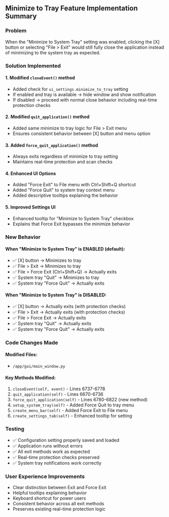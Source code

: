 ## Minimize to Tray Feature Implementation Summary

### Problem
When the "Minimize to System Tray" setting was enabled, clicking the [X] button or selecting "File > Exit" would still fully close the application instead of minimizing to the system tray as expected.

### Solution Implemented

#### 1. Modified `closeEvent()` method
- Added check for `ui_settings.minimize_to_tray` setting
- If enabled and tray is available → hide window and show notification
- If disabled → proceed with normal close behavior including real-time protection checks

#### 2. Modified `quit_application()` method  
- Added same minimize to tray logic for File > Exit menu
- Ensures consistent behavior between [X] button and menu option

#### 3. Added `force_quit_application()` method
- Always exits regardless of minimize to tray setting
- Maintains real-time protection and scan checks

#### 4. Enhanced UI Options
- Added "Force Exit" to File menu with Ctrl+Shift+Q shortcut
- Added "Force Quit" to system tray context menu
- Added descriptive tooltips explaining the behavior

#### 5. Improved Settings UI
- Enhanced tooltip for "Minimize to System Tray" checkbox
- Explains that Force Exit bypasses the minimize behavior

### New Behavior

#### When "Minimize to System Tray" is ENABLED (default):
- ✅ [X] button → Minimizes to tray
- ✅ File > Exit → Minimizes to tray  
- ✅ File > Force Exit (Ctrl+Shift+Q) → Actually exits
- ✅ System tray "Quit" → Minimizes to tray
- ✅ System tray "Force Quit" → Actually exits

#### When "Minimize to System Tray" is DISABLED:
- ✅ [X] button → Actually exits (with protection checks)
- ✅ File > Exit → Actually exits (with protection checks)
- ✅ File > Force Exit → Actually exits
- ✅ System tray "Quit" → Actually exits  
- ✅ System tray "Force Quit" → Actually exits

### Code Changes Made

#### Modified Files:
- `/app/gui/main_window.py`

#### Key Methods Modified:
1. `closeEvent(self, event)` - Lines 6737-6778
2. `quit_application(self)` - Lines 6670-6736
3. `force_quit_application(self)` - Lines 6780-6822 (new method)
4. `setup_system_tray(self)` - Added Force Quit to tray menu
5. `create_menu_bar(self)` - Added Force Exit to File menu
6. `create_settings_tab(self)` - Enhanced tooltip for setting

### Testing
- ✅ Configuration setting properly saved and loaded
- ✅ Application runs without errors
- ✅ All exit methods work as expected
- ✅ Real-time protection checks preserved
- ✅ System tray notifications work correctly

### User Experience Improvements
- Clear distinction between Exit and Force Exit
- Helpful tooltips explaining behavior  
- Keyboard shortcut for power users
- Consistent behavior across all exit methods
- Preserves existing real-time protection logic
